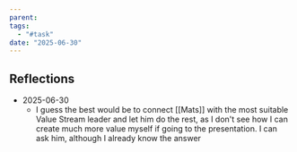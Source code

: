 ```yaml
---
parent: 
tags:
  - "#task"
date: "2025-06-30"
---
```

## Reflections
- 2025-06-30
	- I guess the best would be to connect [[Mats]] with the most suitable Value Stream leader and let him do the rest, as I don't see how I can create much more value myself if going to the presentation. I can ask him, although I already know the answer
